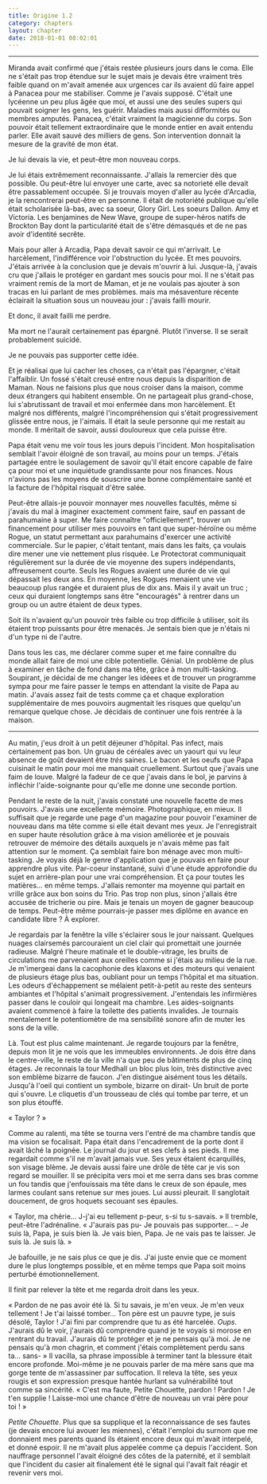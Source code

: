 ```yaml
---
title: Origine 1.2
category: chapters
layout: chapter
date: 2018-01-01 08:02:01
---
```


---

Miranda avait confirmé que j'étais restée plusieurs jours dans le coma. Elle ne s'était pas trop étendue sur le sujet mais je devais être vraiment très faible quand on m'avait amenée aux urgences car ils avaient dû faire appel à Panacea pour me stabiliser. Comme je l'avais supposé. C'était une lycéenne un peu plus âgée que moi, et aussi une des seules supers qui pouvait soigner les gens, les guérir. Maladies mais aussi difformités ou membres amputés. Panacea, c'était vraiment la magicienne du corps.  Son pouvoir était tellement extraordinaire que le monde entier en avait entendu parler. Elle avait sauvé des milliers de gens. Son intervention donnait la mesure de la gravité de mon état.

Je lui devais la vie, et peut-être mon nouveau corps.

Je lui étais extrêmement reconnaissante. J'allais la remercier dès que possible. Ou peut-être lui envoyer une carte, avec sa notorieté elle devait être passablement occupée. Si je trouvais moyen d'aller au lycée d'Arcadia, je la rencontrerai peut-être en personne. Il était de notoriété publique qu'elle était scholarisée là-bas, avec sa soeur, Glory Girl. Les soeurs Dallon. Amy et Victoria. Les benjamines de New Wave, groupe de super-héros natifs de Brockton Bay dont la particularité était de s'être démasqués et de ne pas avoir d'identité secrête. 

Mais pour aller à Arcadia, Papa devait savoir ce qui m'arrivait. Le harcèlement, l'indifférence voir l'obstruction du lycée. Et mes pouvoirs. J'étais arrivée à la conclusion que je devais m'ouvrir à lui. Jusque-là, j'avais cru que j'allais le protéger en gardant mes soucis pour moi. Il ne s'était pas vraiment remis de la mort de Maman, et je ne voulais pas ajouter à son tracas en lui parlant de mes problèmes. mais ma mésaventure récente éclairait la situation sous un nouveau jour&nbsp;: j'avais failli mourir. 

Et donc, il avait failli me perdre.

Ma mort ne l'aurait certainement pas épargné. Plutôt l'inverse. Il se serait probablement suicidé. 

Je ne pouvais pas supporter cette idée.

Et je réalisai que lui cacher les choses, ça n'était pas l'épargner, c'était l'affaiblir. Un fossé s'était creusé entre nous depuis la disparition de Maman. Nous ne faisions plus que nous croiser dans la maison, comme deux étrangers qui habitent ensemble. On ne partageait plus grand-chose, lui s'abrutissant de travail et moi enfermée dans mon harcèlement. Et malgré nos différents, malgré l'incompréhension qui s'était progressivement glissée entre nous, je l'aimais. Il était la seule personne qui me restait au monde. Il méritait de savoir, aussi douloureux que cela puisse être.

Papa était venu me voir tous les jours depuis l'incident. Mon hospitalisation semblait l'avoir éloigné de son travail, au moins pour un temps. J'étais partagée entre le soulagement de savoir qu'il était encore capable de faire ça pour moi et une inquiétude grandissante pour nos finances. Nous n'avions pas les moyens de souscrire une bonne complémentaire santé et la facture de l'hôpital risquait d'être salée. 

Peut-être allais-je pouvoir monnayer mes nouvelles facultés, même si j'avais du mal à imaginer exactement comment faire, sauf en passant de parahumaine à super. Me faire connaître "officiellement", trouver un financement pour utiliser mes pouvoirs en tant que super-héroïne ou même Rogue, un statut permettant aux parahumains d'exercer une activité commerciale. Sur le papier, c'était tentant, mais dans les faits, ça voulais dire mener une vie nettement plus risquée. Le Protectorat communiquait régulièrement sur la durée de vie moyenne des supers indépendants, affreusement courte. Seuls les Rogues avaient une durée de vie qui dépassait les deux ans. En moyenne, les Rogues menaient une vie beaucoup plus rangée et duraient plus de dix ans. Mais il y avait un truc ; ceux qui duraient longtemps sans être "encouragés" à rentrer dans un group ou un autre étaient de deux types. 

Soit ils n'avaient qu'un pouvoir très faible ou trop difficile à utiliser, soit ils étaient trop puissants pour être menacés. Je sentais bien que je n'étais ni d'un type ni de l'autre.

Dans tous les cas, me déclarer comme super et me faire connaître du monde allait faire de moi une cible potentielle. Génial. Un problème de plus à examiner en tâche de fond dans ma tête, grâce à mon multi-tasking. Soupirant, je décidai de me changer les idéees et de trouver un programme sympa pour me faire passer le temps en attendant la visite de Papa au matin. J'avais assez fait de tests comme ça et chaque exploration supplémentaire de mes pouvoirs augmentait les risques que quelqu'un remarque quelque chose. Je décidais de continuer une fois rentrée à la maison. 

---

Au matin, j'eus droit à un petit déjeuner d'hôpital. Pas infect, mais certainement pas bon. Un gruau de céréales avec un yaourt qui vu leur absence de goût devaient être *très* saines. Le bacon et les oeufs que Papa cuisinait le matin pour moi me manquait cruellement. Surtout que j'avais une faim de louve. Malgré la fadeur de ce que j'avais dans le bol, je parvins à infléchir l'aide-soignante pour qu'elle me donne une seconde portion.

Pendant le reste de la nuit, j'avais constaté une nouvelle facette de mes pouvoirs. J'avais une excellente mémoire. Photographique, en mieux. Il suffisait que je regarde une page d'un magazine pour pouvoir l'examiner de nouveau dans ma tête comme si elle était devant mes yeux. Je l'enregistrait en super haute résolution grâce à ma vision améliorée et je pouvais retrouver de mémoire des détails auxquels je n'avais même pas fait attention sur le moment. Ça semblait faire bon ménage avec mon multi-tasking. Je voyais déjà le genre d'application que je pouvais en faire pour apprendre plus vite. Par-coeur instantané, suivi d'une étude approfondie du sujet en arrière-plan pour une vrai compréhension. Et ça pour toutes les matières… en même temps. J'allais remonter ma moyenne qui partait en vrille grâce aux bon soins du Trio. Pas trop non plus, sinon j'allais être accusée de tricherie ou pire. Mais je tenais un moyen de gagner beaucoup de temps. Peut-être même pourrais-je passer mes diplôme en avance en candidate libre&nbsp;? À explorer.

Je regardais par la fenêtre la ville s'éclairer sous le jour naissant. Quelques nuages clairsemés parcouraient un ciel clair qui promettait une journée radieuse. Malgré l'heure matinale et le double-vitrage, les bruits de circulations me parvenaient aux oreilles comme si j'étais au milieu de la rue. Je m'imergeai dans la cacophonie des klaxons et des moteurs qui venaient de plusieurs étage plus bas, oubliant pour un temps l'hôpital et ma situation. Les odeurs d'échappement se mélaient petit-à-petit au reste des senteurs ambiantes et l'hôpital s'animait progressivement. J'entendais les infirmières passer dans le couloir qui longeait ma chambre. Les aides-soignants avaient commencé à faire la toilette des patients invalides. Je tournais mentalement le potentiomètre de ma sensibilité sonore afin de muter les sons de la ville.

Là. Tout est plus calme maintenant. Je regarde toujours par la fenêtre, depuis mon lit je ne vois que les immeubles environnents. Je dois être dans le centre-ville, le reste de la ville n'a que peu de bâtiments de plus de cinq étages. Je reconnais la tour Medhall un bloc plus loin, très distinctive avec son emblème bizarre de faucon. J'en distingue aisément tous les détails. Jusqu'à l'oeil qui contient un symbole, bizarre on dirait- 
Un bruit de porte qui s'ouvre. Le cliquetis d'un trousseau de clés qui tombe par terre, et un son plus étouffé.

«&nbsp;Taylor&nbsp;?&nbsp;»

Comme au ralenti, ma tête se tourna vers l'entré de ma chambre tandis que ma vision se focalisait. Papa était dans l'encadrement de la porte dont il avait lâché la poignée. Le journal du jour et ses clefs à ses pieds. Il me regardait comme s'il ne m'avait jamais vue. Ses yeux étaient écarquillés, son visage blème. Je devais aussi faire une drôle de tête car je vis son regard se mouiller. Il se précipita vers moi et me serra dans ses bras comme un fou tandis que j'enfouissais ma tête dans le creux de son épaule, mes larmes coulant sans retenue sur mes joues. Lui aussi pleurait. Il sanglotait doucement, de gros hoquets secouant ses épaules.

«&nbsp;Taylor, ma chérie… J-j'ai eu tellement p-peur, s-si tu s-savais.&nbsp;» Il tremble, peut-être l'adrénaline. «&nbsp;J'aurais pas pu- Je pouvais pas supporter…
– Je suis là, Papa, je suis bien là. Je vais bien, Papa. Je ne vais pas te laisser. Je suis là. Je suis là.&nbsp;»

Je bafouille, je ne sais plus ce que je dis. J'ai juste envie que ce moment dure le plus longtemps possible, et en même temps que Papa soit moins perturbé émotionnellement.

Il finit par relever la tête et me regarda droit dans les yeux.

«&nbsp;Pardon de ne pas avoir été là. Si tu savais, je m'en veux. Je m'en veux tellement&nbsp;! Je t'ai laissé tomber… Ton père est un pauvre type, je suis désolé, Taylor&nbsp;! J'ai fini par comprendre que tu as été harcelée. *Oups*. J'aurais dû le voir, j'aurais dû comprendre quand je te voyais si morose en rentrant du travail. J'aurais dû te protéger et je ne pensais qu'à moi. Je ne pensais qu'à mon chagrin, et comment j'étais complètement perdu sans ta… sans-&nbsp;» Il vacilla, sa phrase impossible à terminer tant la blessure était encore profonde. Moi-même je ne pouvais parler de ma mère sans que ma gorge tente de m'assassiner par suffocation. Il releva la tête, ses yeux rougis et son expression presque hantée hurlant sa vulnérabilité tout comme sa sincérité. «&nbsp;C'est ma faute, Petite Chouette, pardon&nbsp;! Pardon&nbsp;! Je t'en supplie&nbsp;! Laisse-moi une chance d'être de nouveau un vrai père pour toi&nbsp;!&nbsp;»

*Petite Chouette*. Plus que sa supplique et la reconnaissance de ses fautes (je devais encore lui avouer les miennes), c'était l'emploi du surnom que me donnaient mes parents quand ils étaient encore deux qui m'avait interpelé, et donné espoir. Il ne m'avait plus appelée comme ça depuis l'accident. Son nauffrage personnel l'avait éloigné des côtes de la paternité, et il semblait que l'incident du casier ait finalement été le signal qui l'avait fait réagir et revenir vers moi.

